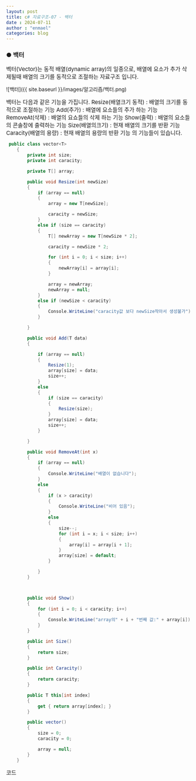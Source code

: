 ```yaml
---
layout: post
title: c# 자료구조-07 - 백터
date : 2024-07-11
author : "enmael"
categories: blog
---
```

<h3>● 백터 </h3>

<span style="font-size: 15px;">
벡터(Vector)는 동적 배열(dynamic array)의 일종으로, 배열에 요소가 추가 삭제될때 배열의 크기를 동적으로 조절하는 자료구조 입니다.
</span>


![백터]({{ site.baseurl }}/images/알고리즘/백터.png)

<span style="font-size: 15px;">
백터는 다음과 같은 기능을 가집니다.
</span>


<span style="font-size: 15px;">
Resize(배열크기 동적) : 배열의 크기를 동적으로 조절하는 기능
</span>

<span style="font-size: 15px;">
Add(추가) : 배열에 요소들의 추가 하는 기능
</span>

<span style="font-size: 15px;">
RemoveAt(삭제) : 배열의 요쇼들의 삭제 하는 기능
</span>

<span style="font-size: 15px;">
Show(출력) : 배열의 요소들의 콘솔창에 출력하는 기능
</span>

<span style="font-size: 15px;">
Size(배열의크기) : 현재 배열의 크기를 반환 기능 
</span>

<span style="font-size: 15px;">
Caracity(배열의 용량) : 현재 배열의 용량의 반환 기능 
</span>

<span style="font-size: 15px;">
의 기능들이 있습니다. 
</span>


```csharp
 public class vector<T>
    {
        private int size;
        private int caracity;

        private T[] array;

        public void Resize(int newSize)
        {
            if (array == null)
            {
                array = new T[newSize];

                caracity = newSize;
            }
            else if (size == caracity)
            {
                T[] newArray = new T[newSize * 2];

                caracity = newSize * 2;

                for (int i = 0; i < size; i++)
                {
                    newArray[i] = array[i];
                }

                array = newArray;
                newArray = null;
            }
            else if (newSize < caracity)
            {
                Console.WriteLine("caracity값 보다 newSize작아서 생성불가");
            }

        }

        public void Add(T data)
        {

            if (array == null)
            {
                Resize(1);
                array[size] = data;
                size++;
            }
            else
            {
                if (size == caracity)
                {
                    Resize(size);
                }
                array[size] = data;
                size++;
            }

        }

        public void RemoveAt(int x)
        {
            if (array == null)
            {
                Console.WriteLine("배열이 없습니다");
            }
            else
            {
                if (x > caracity)
                {
                    Console.WriteLine("비어 있음");
                }
                else
                {
                    size--;
                    for (int i = x; i < size; i++)
                    {
                        array[i] = array[i + 1];
                    }
                    array[size] = default;
                }

            }
        }



        public void Show()
        {
            for (int i = 0; i < caracity; i++)
            {
                Console.WriteLine("array의" + i + "번째 값:" + array[i]);
            }
        }

        public int Size()
        {
            return size;
        }

        public int Caracity()
        {
            return caracity;
        }

        public T this[int index]
        {
            get { return array[index]; }
        }

        public vector()
        {
            size = 0;
            caracity = 0;

            array = null;
        }
    }

```

<span style="font-size: 15px;">
  코드
</span>
